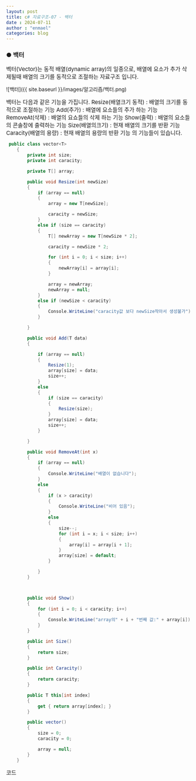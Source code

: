 ```yaml
---
layout: post
title: c# 자료구조-07 - 백터
date : 2024-07-11
author : "enmael"
categories: blog
---
```

<h3>● 백터 </h3>

<span style="font-size: 15px;">
벡터(Vector)는 동적 배열(dynamic array)의 일종으로, 배열에 요소가 추가 삭제될때 배열의 크기를 동적으로 조절하는 자료구조 입니다.
</span>


![백터]({{ site.baseurl }}/images/알고리즘/백터.png)

<span style="font-size: 15px;">
백터는 다음과 같은 기능을 가집니다.
</span>


<span style="font-size: 15px;">
Resize(배열크기 동적) : 배열의 크기를 동적으로 조절하는 기능
</span>

<span style="font-size: 15px;">
Add(추가) : 배열에 요소들의 추가 하는 기능
</span>

<span style="font-size: 15px;">
RemoveAt(삭제) : 배열의 요쇼들의 삭제 하는 기능
</span>

<span style="font-size: 15px;">
Show(출력) : 배열의 요소들의 콘솔창에 출력하는 기능
</span>

<span style="font-size: 15px;">
Size(배열의크기) : 현재 배열의 크기를 반환 기능 
</span>

<span style="font-size: 15px;">
Caracity(배열의 용량) : 현재 배열의 용량의 반환 기능 
</span>

<span style="font-size: 15px;">
의 기능들이 있습니다. 
</span>


```csharp
 public class vector<T>
    {
        private int size;
        private int caracity;

        private T[] array;

        public void Resize(int newSize)
        {
            if (array == null)
            {
                array = new T[newSize];

                caracity = newSize;
            }
            else if (size == caracity)
            {
                T[] newArray = new T[newSize * 2];

                caracity = newSize * 2;

                for (int i = 0; i < size; i++)
                {
                    newArray[i] = array[i];
                }

                array = newArray;
                newArray = null;
            }
            else if (newSize < caracity)
            {
                Console.WriteLine("caracity값 보다 newSize작아서 생성불가");
            }

        }

        public void Add(T data)
        {

            if (array == null)
            {
                Resize(1);
                array[size] = data;
                size++;
            }
            else
            {
                if (size == caracity)
                {
                    Resize(size);
                }
                array[size] = data;
                size++;
            }

        }

        public void RemoveAt(int x)
        {
            if (array == null)
            {
                Console.WriteLine("배열이 없습니다");
            }
            else
            {
                if (x > caracity)
                {
                    Console.WriteLine("비어 있음");
                }
                else
                {
                    size--;
                    for (int i = x; i < size; i++)
                    {
                        array[i] = array[i + 1];
                    }
                    array[size] = default;
                }

            }
        }



        public void Show()
        {
            for (int i = 0; i < caracity; i++)
            {
                Console.WriteLine("array의" + i + "번째 값:" + array[i]);
            }
        }

        public int Size()
        {
            return size;
        }

        public int Caracity()
        {
            return caracity;
        }

        public T this[int index]
        {
            get { return array[index]; }
        }

        public vector()
        {
            size = 0;
            caracity = 0;

            array = null;
        }
    }

```

<span style="font-size: 15px;">
  코드
</span>
